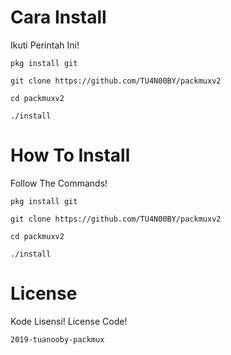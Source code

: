 # Cara Install
Ikuti Perintah Ini!
```
pkg install git

git clone https://github.com/TU4N00BY/packmuxv2

cd packmuxv2

./install
```
# How To Install
Follow The Commands!
```
pkg install git

git clone https://github.com/TU4N00BY/packmuxv2

cd packmuxv2

./install
```
# License
Kode Lisensi!
License Code!
```
2019-tuanooby-packmux
```

